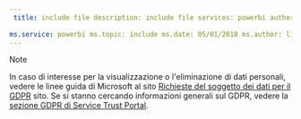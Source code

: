 ```yaml
---
 title: include file description: include file services: powerbi author: eross-msft
 
ms.service: powerbi ms.topic: include ms.date: 05/01/2018 ms.author: lizross ms.custom: include file
---
```


>[!Note]
>In caso di interesse per la visualizzazione o l'eliminazione di dati personali, vedere le linee guida di Microsoft al sito [Richieste del soggetto dei dati per il GDPR](https://docs.microsoft.com/en-us/microsoft-365/compliance/gdpr-dsr-windows) sito. Se si stanno cercando informazioni generali sul GDPR, vedere la [sezione GDPR di Service Trust Portal](https://servicetrust.microsoft.com/ViewPage/GDPRGetStarted).